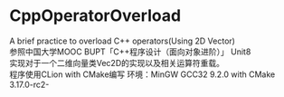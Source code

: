 # CppOperatorOverload
A brief practice to overload C++ operators(Using 2D Vector) <br>
参照中国大学MOOC BUPT「C++程序设计（面向对象进阶）」 Unit8 <br>
实现对于一个二维向量类Vec2D的实现以及相关运算符重载。 <br>
程序使用CLion with CMake编写
环境：MinGW GCC32 9.2.0 with CMake 3.17.0-rc2-
